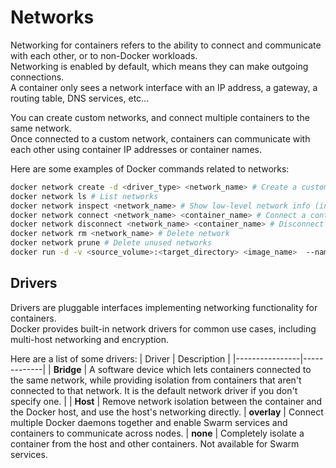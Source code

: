 # Networks
Networking for containers refers to the ability to connect and communicate with each other, or to non-Docker workloads.  
Networking is enabled by default, which means they can make outgoing connections.  
A container only sees a network interface with an IP address, a gateway, a routing table, DNS services, etc...  

You can create custom networks, and connect multiple containers to the same network.  
Once connected to a custom network, containers can communicate with each other using container IP addresses or container names.

Here are some examples of Docker commands related to networks:
```bash
docker network create -d <driver_type> <network_name> # Create a custom network by specifying driver
docker network ls # List networks
docker network inspect <network_name> # Show low-level network info (in JSON format)
docker network connect <network_name> <container_name> # Connect a container to a network
docker network disconnect <network_name> <container_name> # Disconnect a container from a network
docker network rm <network_name> # Delete network
docker network prune # Delete unused networks
docker run -d -v <source_volume>:<target_directory> <image_name>  --name <container_name> --network <driver_type> <image_name> # Start a container with a volume mount from a network driver
```

## Drivers
Drivers are pluggable interfaces implementing networking functionality for containers.  
Docker provides built-in network drivers for common use cases, including multi-host networking and encryption.  

Here are a list of some drivers:
| Driver | Description |
|----------------|-------------|
| **Bridge**     | A software device which lets containers connected to the same network, while providing isolation from containers that aren't connected to that network. It is the default network driver if you don't specify one. |
| **Host**       | Remove network isolation between the container and the Docker host, and use the host's networking directly. 
| **overlay** | Connect multiple Docker daemons together and enable Swarm services and containers to communicate across nodes.
| **none** | Completely isolate a container from the host and other containers. Not available for Swarm services.